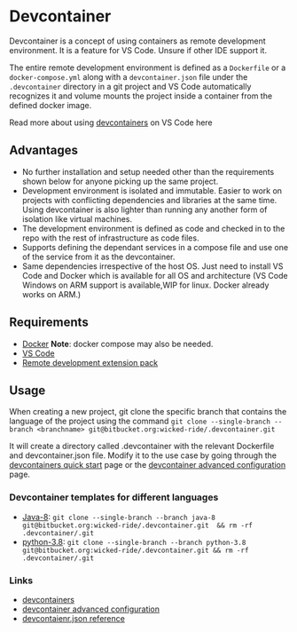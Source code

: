 # Devcontainer #

Devcontainer is a concept of using containers as remote development environment. It is a feature for VS Code. Unsure if other IDE support it. 

The entire remote development environment is defined as a `Dockerfile` or a `docker-compose.yml` along with a `devcontainer.json` file under the `.devcontainer` directory in a git project and VS Code automatically recognizes it and volume mounts the project inside a container from the defined docker image.

Read more about using [devcontainers](https://code.visualstudio.com/docs/remote/containers) on VS Code here

## Advantages ##
* No further installation and setup needed other than the requirements shown below for anyone picking up the same project. 
* Development environment is isolated and immutable. Easier to work on projects with conflicting dependencies and libraries at the same time. Using devcontainer is also lighter than running any another form of isolation like virtual machines.
* The development environment is defined as code and checked in to the repo with the rest of infrastructure as code files.
* Supports defining the dependant services in a compose file and use one of the service from it as the devcontainer.
* Same dependencies irrespective of the host OS. Just need to install VS Code and Docker which is available for all OS and architecture (VS Code Windows on ARM support is available,WIP for linux. Docker already works on ARM.)

## Requirements ##
* [Docker](https://www.docker.com/get-started) **Note**: docker compose may also be needed.
* [VS Code](https://code.visualstudio.com/download)
* [Remote development extension pack](https://marketplace.visualstudio.com/items?itemName=ms-vscode-remote.vscode-remote-extensionpack)

## Usage ##
When creating a new project, git clone the specific branch that contains the language of the project using the command `git clone --single-branch --branch <branchname> git@bitbucket.org:wicked-ride/.devcontainer.git`

It will create a directory called .devcontainer with the relevant Dockerfile and devcontainer.json file. Modify it to the use case by going through the [devcontainers quick start](https://code.visualstudio.com/docs/remote/containers) page or the [devcontainer advanced configuration](https://code.visualstudio.com/docs/remote/containers-advanced) page.

### Devcontainer templates for different languages ###
* [Java-8](https://bitbucket.org/wicked-ride/.devcontainer/src/java-8/): `git clone --single-branch --branch java-8 git@bitbucket.org:wicked-ride/.devcontainer.git  && rm -rf .devcontainer/.git`
* [python-3.8](https://bitbucket.org/wicked-ride/.devcontainer/src/python-3.8/): `git clone --single-branch --branch python-3.8 git@bitbucket.org:wicked-ride/.devcontainer.git && rm -rf .devcontainer/.git`


### Links ###
* [devcontainers](https://code.visualstudio.com/docs/remote/containers)
* [devcontainer advanced configuration](https://code.visualstudio.com/docs/remote/containers-advanced)
* [devcontaienr.json reference](https://code.visualstudio.com/docs/remote/containers#_devcontainerjson-reference)